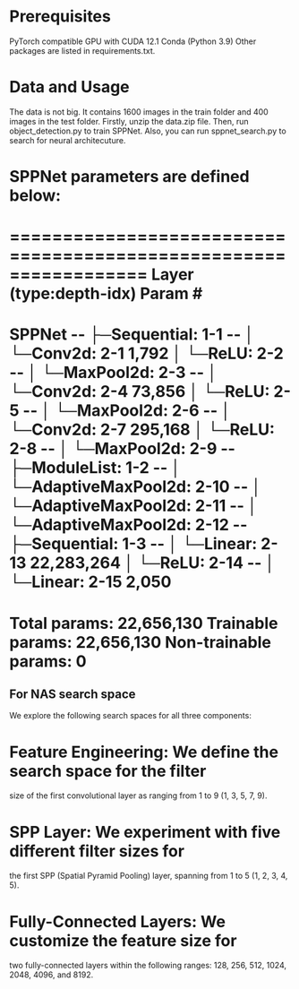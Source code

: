 # Prerequisites
PyTorch compatible GPU with CUDA 12.1 Conda (Python 3.9)
Other packages are listed in requirements.txt.
# Data and Usage
The data is not big. It contains $1600$ images in the train folder and $400$ images in the test folder. 
Firstly, unzip the data.zip file.
Then, run object_detection.py to train SPPNet.
Also, you can run sppnet_search.py to search for neural architecuture.

# SPPNet parameters are defined below:
=================================================================
Layer (type:depth-idx)                   Param #
=================================================================
SPPNet                                   --
├─Sequential: 1-1                        --
│    └─Conv2d: 2-1                       1,792
│    └─ReLU: 2-2                         --
│    └─MaxPool2d: 2-3                    --
│    └─Conv2d: 2-4                       73,856
│    └─ReLU: 2-5                         --
│    └─MaxPool2d: 2-6                    --
│    └─Conv2d: 2-7                       295,168
│    └─ReLU: 2-8                         --
│    └─MaxPool2d: 2-9                    --
├─ModuleList: 1-2                        --
│    └─AdaptiveMaxPool2d: 2-10           --
│    └─AdaptiveMaxPool2d: 2-11           --
│    └─AdaptiveMaxPool2d: 2-12           --
├─Sequential: 1-3                        --
│    └─Linear: 2-13                      22,283,264
│    └─ReLU: 2-14                        --
│    └─Linear: 2-15                      2,050
=================================================================
Total params: 22,656,130
Trainable params: 22,656,130
Non-trainable params: 0
=================================================================

## For NAS search space
We explore the following search spaces for all three components:
# Feature Engineering: We define the search space for the filter
size of the first convolutional layer as ranging from 1 to 9 (1,
3, 5, 7, 9).
# SPP Layer: We experiment with five different filter sizes for
the first SPP (Spatial Pyramid Pooling) layer, spanning from
1 to 5 (1, 2, 3, 4, 5).
# Fully-Connected Layers: We customize the feature size for
two fully-connected layers within the following ranges: 128,
256, 512, 1024, 2048, 4096, and 8192.
